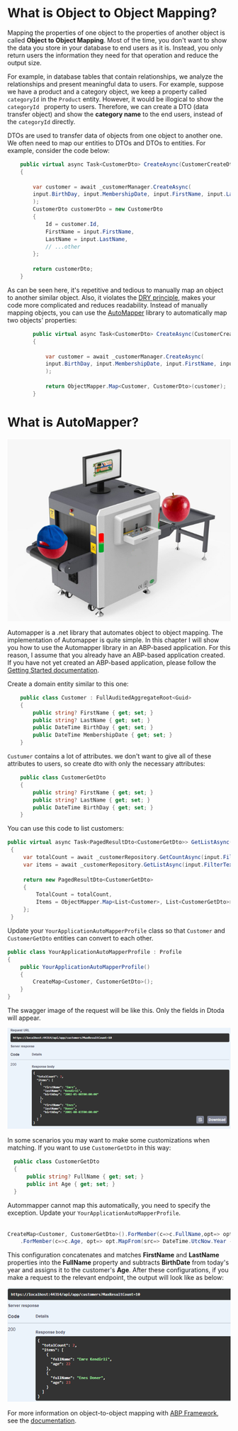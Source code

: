 # What is Object to Object Mapping?

Mapping the properties of one object to the properties of another object is called **Object to Object Mapping**. Most of the time, you don't want to show the data you store in your database to end users as it is. Instead, you only return users the information they need for that operation and reduce the output size. 

For example, in database tables that contain relationships, we analyze the relationships and present meaningful data to users. For example, suppose we have a product and a category object, we keep a property called `categoryId` in the `Product` entity. However, it would be illogical to show the `categoryId ` property to users. Therefore, we can create a DTO (data transfer object) and show the **category name**  to the end users, instead of the `categoryId` directly. 

DTOs are used to transfer data of objects from one object to another one. We often need to map our entities to DTOs and DTOs to entities. For example, consider the code below:

````csharp
    public virtual async Task<CustomerDto> CreateAsync(CustomerCreateDto input)
    {

        var customer = await _customerManager.CreateAsync(
        input.BirthDay, input.MembershipDate, input.FirstName, input.LastName
        );
        CustomerDto customerDto = new CustomerDto
        {
            Id = customer.Id,
            FirstName = input.FirstName,
            LastName = input.LastName,
            // ...other
        };
        
        return customerDto;
    }

````
As can be seen here, it's repetitive and tedious to manually map an object to another similar object. Also, it violates the [DRY principle](https://en.wikipedia.org/wiki/Don%27t_repeat_yourself), makes your code more complicated and reduces readability. Instead of manually mapping objects, you can use the  [AutoMapper](https://automapper.org/) library to automatically map two objects' properties:


````csharp
        public virtual async Task<CustomerDto> CreateAsync(CustomerCreateDto input)
        {

            var customer = await _customerManager.CreateAsync(
            input.BirthDay, input.MembershipDate, input.FirstName, input.LastName
            );

            return ObjectMapper.Map<Customer, CustomerDto>(customer);
        }
````

# What is AutoMapper?

![Swagger](./images/automapper.png)

Automapper is a .net library that automates object to object mapping. The implementation of Automapper is quite simple. In this chapter I will show you how to use the Automapper library in an ABP-based application. For this reason, I assume that you already have an ABP-based application created. If you have not yet created an ABP-based application, please follow the [Getting Started documentation](https://docs.abp.io/en/abp/latest/Getting-Started-Create-Solution?UI=MVC&DB=EF&Tiered=No).

Create a domain entity similar to this one: 

````csharp
    public class Customer : FullAuditedAggregateRoot<Guid>
    {
        public string? FirstName { get; set; }
        public string? LastName { get; set; }
        public DateTime BirthDay { get; set; }
        public DateTime MembershipDate { get; set; }
    }
````
`Custumer` contains a lot of attributes. we don't want to give all of these attributes to users, so create dto with only the necessary attributes: 

````csharp
    public class CustomerGetDto
    {
        public string? FirstName { get; set; }
        public string? LastName { get; set; }
        public DateTime BirthDay { get; set; }
    }
````

You can use this code to list customers:

````csharp
public virtual async Task<PagedResultDto<CustomerGetDto>> GetListAsync(GetCustomersInput input)
 {
     var totalCount = await _customerRepository.GetCountAsync(input.FilterText, input.FirstName, input.LastName, input.BirthDayMin, input.BirthDayMax, input.MembershipDateMin, input.MembershipDateMax);
     var items = await _customerRepository.GetListAsync(input.FilterText, input.FirstName, input.LastName, input.BirthDayMin, input.BirthDayMax, input.MembershipDateMin, input.MembershipDateMax, input.Sorting, input.MaxResultCount, input.SkipCount);

     return new PagedResultDto<CustomerGetDto>
     {
         TotalCount = totalCount,
         Items = ObjectMapper.Map<List<Customer>, List<CustomerGetDto>>(items)
     };
 }
````

Update your `YourApplicationAutoMapperProfile` class so that `Customer` and `CustomerGetDto` entities can convert to each other.

````csharp
public class YourApplicationAutoMapperProfile : Profile
{
    public YourApplicationAutoMapperProfile()
    {
        CreateMap<Customer, CustomerGetDto>();
    }
}
````
The swagger image of the request will be like this. Only the fields in Dtoda will appear.

![Swagger](./images/swagger1.png)

In some scenarios you may want to make some customizations when matching. If you want to use `CustomerGetDto` in this way:

````csharp
  public class CustomerGetDto
  {
      public string? FullName { get; set; }
      public int Age { get; set; }
  }
````
Autommapper cannot map this automatically, you need to specify the exception. Update your `YourApplicationAutoMapperProfile`.

````csharp

CreateMap<Customer, CustomerGetDto>().ForMember(c=>c.FullName,opt=> opt.MapFrom(src => src.FirstName + " " + src.LastName))
    .ForMember(c=>c.Age, opt=> opt.MapFrom(src=> DateTime.UtcNow.Year -src.BirthDay.Year));

````
This configuration concatenates and matches **FirstName** and **LastName** properties into the **FullName** property and subtracts **BirthDate** from today's year and assigns it to the customer's **Age**.
After these configurations, if you make a request to the relevant endpoint, the output will look like as below:

![Swagger](./images/swagger2.png)

For more information on object-to-object mapping with [ABP Framework](https://abp.io/), see the [documentation](https://docs.abp.io/en/abp/latest/Object-To-Object-Mapping).